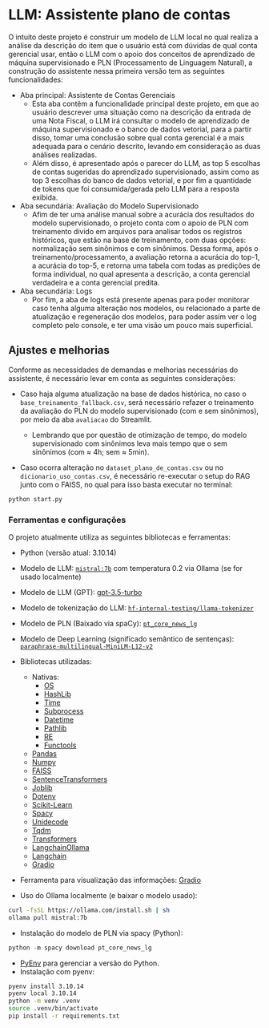 # LLM: Assistente plano de contas
O intuito deste projeto é construir um modelo de LLM local no qual realiza a análise da descrição do item que o usuário está com dúvidas de qual conta gerencial usar, então o LLM com o apoio dos conceitos de aprendizado de máquina supervisionado e PLN (Processamento de Linguagem Natural), a construção do assistente nessa primeira versão tem as seguintes funcionalidades:

- Aba principal: Assistente de Contas Gerenciais
  - Esta aba contêm a funcionalidade principal deste projeto, em que ao usuário descrever uma situação como na descrição da entrada de uma Nota Fiscal, o LLM irá consultar o modelo de aprendizado de máquina supervisionado e o banco de dados vetorial, para a partir disso, tomar uma conclusão sobre qual conta gerencial é a mais adequada para o cenário descrito, levando em consideração as duas análises realizadas.
  - Além disso, é apresentado após o parecer do LLM, as top 5 escolhas de contas sugeridas do aprendizado supervisionado, assim como as top 3 escolhas do banco de dados vetorial, e por fim a quantidade de tokens que foi consumida/gerada pelo LLM para a resposta exibida.
- Aba secundária: Avaliação do Modelo Supervisionado
  - Afim de ter uma análise manual sobre a acurácia dos resultados do modelo supervisionado, o projeto conta com o apoio de PLN com treinamento divido em arquivos para analisar todos os registros históricos, que estão na base de treinamento, com duas opções: normalização sem sinônimos e com sinônimos. Dessa forma, após o treinamento/processamento, a avaliação retorna a acurácia do top-1, a acurácia do top-5, e retorna uma tabela com todas as predições de forma individual, no qual apresenta a descrição, a conta gerencial verdadeira e a conta gerencial predita.
- Aba secundária: Logs
  - Por fim, a aba de logs está presente apenas para poder monitorar caso tenha alguma alteração nos modelos, ou relacionado a parte de atualização e regeneração dos modelos, para poder assim ver o log completo pelo console, e ter uma visão um pouco mais superficial.

## Ajustes e melhorias
Conforme as necessidades de demandas e melhorias necessárias do assistente, é necessário levar em conta as seguintes considerações:

- Caso haja alguma atualização na base de dados histórica, no caso o `base_treinamento_fallback.csv`, será necessário refazer o treinamento da avaliação do PLN do modelo supervisionado (com e sem sinônimos), por meio da aba `avaliacao` do Streamlit.
  - Lembrando que por questão de otimização de tempo, do modelo supervisionado com sinônimos leva mais tempo que o sem sinônimos (com ≈ 4h; sem ≈ 5min).

- Caso ocorra alteração no `dataset_plano_de_contas.csv` ou no `dicionario_uso_contas.csv`, é necessário re-executar o setup do RAG junto com o FAISS, no qual para isso basta executar no terminal:

```python
python start.py
```

### Ferramentas e configurações
O projeto atualmente utiliza as seguintes bibliotecas e ferramentas:
- Python (versão atual: 3.10.14)
- Modelo de LLM: [`mistral:7b`](https://ollama.com/library/mistral:7b) com temperatura 0.2 via Ollama (se for usado localmente)
- Modelo de LLM (GPT): [gpt-3.5-turbo](https://platform.openai.com/docs/models/gpt-3.5-turbo)
- Modelo de tokenização do LLM: [`hf-internal-testing/llama-tokenizer`](https://huggingface.co/hf-internal-testing/llama-tokenizer)
- Modelo de PLN (Baixado via spaCy): [`pt_core_news_lg`](https://spacy.io/models/pt)
- Modelo de Deep Learning (significado semântico de sentenças): [`paraphrase-multilingual-MiniLM-L12-v2`](https://huggingface.co/sentence-transformers/paraphrase-multilingual-MiniLM-L12-v2)

- Bibliotecas utilizadas:
  - Nativas:
    - [OS](https://docs.python.org/3/library/os.html)
    - [HashLib](https://docs.python.org/3/library/hashlib.html)
    - [Time](https://docs.python.org/3/library/time.html)
    - [Subprocess](https://docs.python.org/3/library/subprocess.html)
    - [Datetime](https://docs.python.org/3/library/datetime.html)
    - [Pathlib](https://docs.python.org/3/library/pathlib.html)
    - [RE](https://docs.python.org/3/library/re.html)
    - [Functools](https://docs.python.org/3/library/functools.html)
  - [Pandas](https://pandas.pydata.org)
  - [Numpy](https://numpy.org)
  - [FAISS](https://ai.meta.com/tools/faiss)
  - [SentenceTransformers](https://sbert.net)
  - [Joblib](https://joblib.readthedocs.io/en/stable)
  - [Dotenv](https://github.com/theskumar/python-dotenv)
  - [Scikit-Learn](https://scikit-learn.org/stable)
  - [Spacy](https://spacy.io)
  - [Unidecode](https://github.com/avian2/unidecode)
  - [Tqdm](https://tqdm.github.io)
  - [Transformers](https://github.com/huggingface/transformers)
  - [LangchainOllama](https://python.langchain.com/docs/integrations/chat/ollama)
  - [Langchain](https://www.langchain.com)
  - [Gradio](https://www.gradio.app)

- Ferramenta para visualização das informações: [Gradio](https://www.gradio.app)
- Uso do Ollama localmente (e baixar o modelo usado):
```bash
curl -fsSL https://ollama.com/install.sh | sh
ollama pull mistral:7b
```
- Instalação do modelo de PLN via spacy (Python):
```python
python -m spacy download pt_core_news_lg
```
- [PyEnv](https://github.com/pyenv/pyenv) para gerenciar a versão do Python.
- Instalação com pyenv:
```bash
pyenv install 3.10.14
pyenv local 3.10.14
python -m venv .venv
source .venv/bin/activate
pip install -r requirements.txt
```
